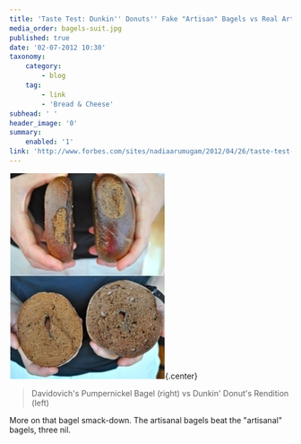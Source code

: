 ```yaml
---
title: 'Taste Test: Dunkin'' Donuts'' Fake "Artisan" Bagels vs Real Artisan Bagels'
media_order: bagels-suit.jpg
published: true
date: '02-07-2012 10:30'
taxonomy:
    category:
        - blog
    tag:
        - link
        - 'Bread & Cheese'
subhead: ' '
header_image: '0'
summary:
    enabled: '1'
link: 'http://www.forbes.com/sites/nadiaarumugam/2012/04/26/taste-test-dunkin-donuts-fake-artisan-bagels-vs-real-artisan-bagels/'
---
```


![Artisanal (right) vs "artisanal" (left)](bagels-suit.jpg){.center}  
> Davidovich's Pumpernickel Bagel (right) vs Dunkin' Donut's Rendition (left)

More on that bagel smack-down. The artisanal bagels beat the "artisanal" bagels, three nil.

